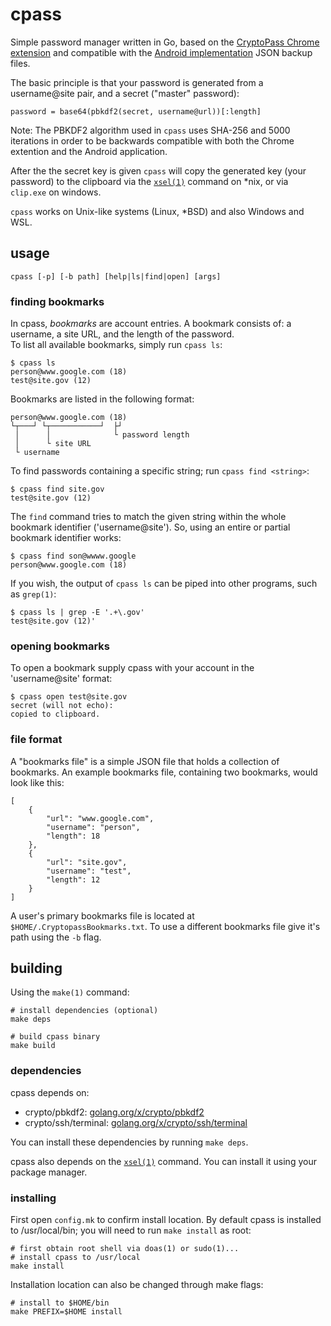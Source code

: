 # cpass
Simple password manager written in Go, based on the [CryptoPass Chrome extension](https://github.com/dchest/cryptopass/ "CryptoPass GitHub") and compatible with the [Android implementation](https://f-droid.org/en/packages/krasilnikov.alexey.cryptopass/ "CryptoPass Android F-Droid Page") JSON backup files.

The basic principle is that your password is generated from a username@site pair, and a  secret ("master" password):

	password = base64(pbkdf2(secret, username@url))[:length]

Note: The PBKDF2 algorithm used in `cpass` uses SHA-256 and 5000 iterations in order to be backwards compatible with both the Chrome extention and the Android application.

After the the secret key is given `cpass` will copy the generated key (your password) to the clipboard via the [`xsel(1)`](http://www.vergenet.net/~conrad/software/xsel/ "xsel Homepage") command on \*nix, or via `clip.exe` on windows.

`cpass` works on Unix-like systems (Linux, *BSD) and also Windows and WSL.

## usage

	cpass [-p] [-b path] [help|ls|find|open] [args]

### finding bookmarks
In cpass, _bookmarks_ are account entries. A bookmark consists of: a username, a site URL, and the length of the password.  
To list all available bookmarks, simply run `cpass ls`:

	$ cpass ls
	person@www.google.com (18)
	test@site.gov (12)

Bookmarks are listed in the following format:

	person@www.google.com (18)
	└┬───┘ └┬───────────┘  ├┘
	 │      │              └ password length
	 │      └ site URL
	 └ username

To find passwords containing a specific string; run `cpass find <string>`:

	$ cpass find site.gov
	test@site.gov (12)

The `find` command tries to match the given string within the whole bookmark identifier ('username@site'). So, using an entire or partial bookmark identifier works:

	$ cpass find son@wwww.google
	person@www.google.com (18)

If you wish, the output of `cpass ls` can be piped into other programs, such as `grep(1)`:

	$ cpass ls | grep -E '.+\.gov'
	test@site.gov (12)'

### opening bookmarks
To open a bookmark supply cpass with your account in the 'username@site' format:

	$ cpass open test@site.gov
	secret (will not echo): 
	copied to clipboard.

### file format
A "bookmarks file" is a simple JSON file that holds a collection of bookmarks. An example bookmarks file, containing two bookmarks, would look like this:

	[
		{
			"url": "www.google.com",
			"username": "person",
			"length": 18
		},
		{
			"url": "site.gov",
			"username": "test",
			"length": 12
		}
	]

A user's primary bookmarks file is located at `$HOME/.CryptopassBookmarks.txt`. To use a different bookmarks file give it's path using the `-b` flag.

## building
Using the `make(1)` command:

	# install dependencies (optional)
	make deps
	
	# build cpass binary
	make build

### dependencies
cpass depends on:

* crypto/pbkdf2: [golang.org/x/crypto/pbkdf2](https://golang.org/x/crypto/pbkdf2)
* crypto/ssh/terminal: [golang.org/x/crypto/ssh/terminal](golang.org/x/crypto/ssh/terminal)

You can install these dependencies by running `make deps`.

cpass also depends on the [`xsel(1)`](http://www.vergenet.net/~conrad/software/xsel/ "xsel Homepage") command. You can install it using your package manager.

### installing
First open `config.mk` to confirm install location. By default cpass is installed to /usr/local/bin; you will need to run `make install` as root:

	# first obtain root shell via doas(1) or sudo(1)...
	# install cpass to /usr/local
	make install

Installation location can also be changed through make flags:

	# install to $HOME/bin
	make PREFIX=$HOME install

